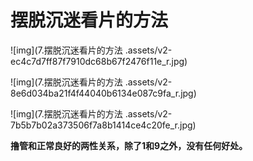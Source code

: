 # 摆脱沉迷看片的方法 

![img](7.摆脱沉迷看片的方法 .assets/v2-ec4c7d7ff87f7910dc68b67f2476f11e_r.jpg) 

![img](7.摆脱沉迷看片的方法 .assets/v2-8e6d034ba21f4f44040b6134e087c9fa_r.jpg) 

![img](7.摆脱沉迷看片的方法 .assets/v2-7b5b7b02a373506f7a8b1414ce4c20fe_r.jpg)



​	**撸管和正常良好的两性关系，除了1和9之外，没有任何好处。**


